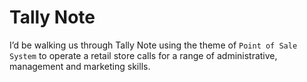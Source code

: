 # Tally Note

I’d be walking us through Tally Note using the theme of `Point of Sale System` to operate a retail store calls for a range of administrative, management and marketing skills.
